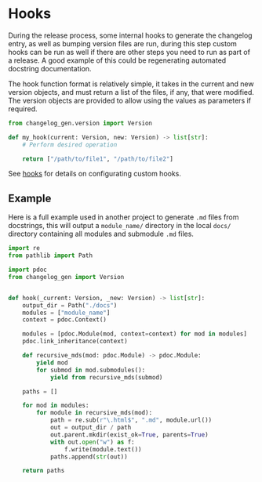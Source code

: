 # Hooks

During the release process, some internal hooks to generate the changelog
entry, as well as bumping version files are run, during this step custom hooks
can be run as well if there are other steps you need to run as part of a
release. A good example of this could be regenerating automated docstring
documentation.

The hook function format is relatively simple, it takes in the current and new
version objects, and must return a list of the files, if any, that were
modified. The version objects are provided to allow using the values as
parameters if required.

```python
from changelog_gen.version import Version

def my_hook(current: Version, new: Version) -> list[str]:
    # Perform desired operation

    return ["/path/to/file1", "/path/to/file2"]
```

See
[hooks](https://nrwldev.github.io/changelog-gen/configuration/#hooks)
for details on configurating custom hooks.


## Example

Here is a full example used in another project to generate `.md` files from
docstrings, this will output a `module_name/`  directory in the local `docs/`
directory containing all modules and submodule `.md` files.


```python
import re
from pathlib import Path

import pdoc
from changelog_gen import Version


def hook(_current: Version, _new: Version) -> list[str]:
    output_dir = Path("./docs")
    modules = ["module_name"]
    context = pdoc.Context()

    modules = [pdoc.Module(mod, context=context) for mod in modules]
    pdoc.link_inheritance(context)

    def recursive_mds(mod: pdoc.Module) -> pdoc.Module:
        yield mod
        for submod in mod.submodules():
            yield from recursive_mds(submod)

    paths = []

    for mod in modules:
        for module in recursive_mds(mod):
            path = re.sub(r"\.html$", ".md", module.url())
            out = output_dir / path
            out.parent.mkdir(exist_ok=True, parents=True)
            with out.open("w") as f:
                f.write(module.text())
            paths.append(str(out))

    return paths
```
